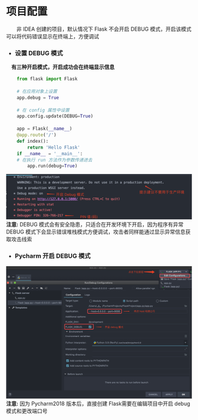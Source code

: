 # 项目配置
&emsp;&emsp;非 IDEA 创建的项目，默认情况下 Flask 不会开启 DEBUG 模式，开启该模式可以将代码错误显示在终端上，方便调试
* ### 设置 DEBUG 模式
&emsp;**有三种开启模式，开启成功会在终端显示信息**

```python
    from flask import Flask
    
    # 在应用对象上设置
    app.debug = True
    
    # 在 config 属性中设置
    app.config.update(DEBUG=True)
    
    app = Flask(__name__)
    @app.route('/')
    def index():
        return 'Hello Flask'
    if __name__ = '__main__':
    # 在执行 run 方法作为参数传递进去
        app.run(debug=True)

```
![](/assets/QQ20200410-104031@2x.png)
**注意:** DEBUG 模式会有安全隐患，只适合在开发环境下开启，因为程序有异常 DEBUG 模式下会显示错误堆栈模式方便调试，攻击者同样能通过显示异常信息获取攻击线索
* ### Pycharm 开启 DEBUG 模式
![](/assets/QQ20200410-094703@2x.png)
**注意:** 因为 Pycharm2018 版本后，直接创建 Flask需要在编辑项目中开启 debug 模式和更改端口号












